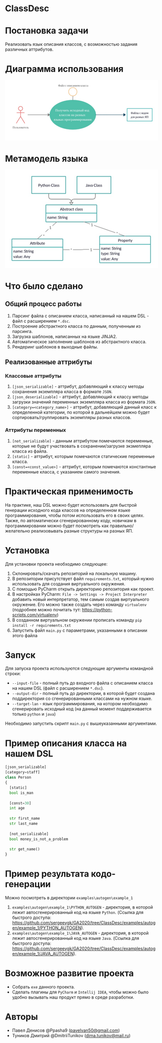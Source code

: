 # ClassDesc
# Постановка задачи  
Реализовать язык описания классов, с возможностью задания различных аттрибутов.

# Диаграмма использования  
![Диаграмма использования](pics/using_diagram.jpg)  
# Метамодель языка  
![Метамодель](pics/metamodel.jpg)  

# Что было сделано
## Общий процесс работы
1. Парсинг файла с описанием класса, написанный на нашем DSL - файл с расширением `*.dsc`.
2. Построение абстрактного класса по данным, полученным из парсинга.
3. Загрузка шаблонов, написанных на языке JINJA2.
4. Автоматическое заполнение шаблонов из абстрактного класса. 
5. Рендеринг шаблонов в выходные файлы.

## Реализованные аттрибуты
### Классовые аттрибуты 
1. `[json_serializable]` - аттрибут, добавляющий к классу методы сохранения экземпляра класса в формате `JSON`.
2. `[json_deserializable]` - аттрибут, добавляющий к классу методы загрузки значений переменных экземпляра класса из формата `JSON`.
3. `[category=<category_name>]` - аттрибут, добавляющий данный класс к определенной категории, по которой в дальнейшем можно будет сортировать/группировать экземпляры разных классов.

### Аттрибуты переменных
1. `[not_serializable]` - данным аттрибутом помечаются переменные, которые не будут участвовать в сохранении/загрузке экзмепляра класса из файла.
2. `[static]` - аттрибут, которым помечаются статические переменные класса.
3. `[const=<const_value>]` - аттрибут, которым помечаются константные переменные класса, с указанием самого значения.

# Практическая применимость
На практике, наш DSL можно будет использовать для быстрой генерации исходного кода классов на определенном языке программирования, чтобы потом использовать его в своих целях. Также, по автоматически сгенерированному коду, новичкам в программировании можно будет посмотреть как правильно/желательно реализовывать разные структуры на разных ЯП.

# Установка
Для установки проекта необходимо следующее:
1. Склонировать/скачать репозиторий на локальную машину.
2. В репозитории присутствует файл `requirements.txt`, который нужно использовать для создания виртуального окружения.
3. С помощью PyCharm открыть директорию репозитория как проект.
4. В настройках PyCharm: `File -> Settings -> Project Interpreter` добавить новый интерпретатор, тем самым создав виртуального окружение. Его можно также создать через команду `virtualenv` (подробнее можно почитать тут: https://python-scripts.com/virtualenv)
5. В созданном виртуальном окружении прописать команду `pip install -r requirements.txt`
6. Запустить файл `main.py` с параметрами, указанными в описании этого файла

# Запуск
Для запуска проекта используются следующие аргументы командной строки:
* `--input-file` - полный путь до входного файла с описанием класса на нашем DSL (файл с расширением `*.dsc`).
* `--output-dir` - полный путь до директории, в которой будет создана поддиректория со сгенерированными классами на нужном языке.
* `--target-lan` - язык программирования, на котором необходимо сгенерировать исходный код (на данный момент поддерживается только `python` и `java`)

Необходимо запустить скрипт `main.py` с вышеуказанными аргументами.

# Пример описания класса на нашем DSL
```python
[json_serializable]
[category=staff]
class Person
{
  [static]
  bool is_man
  
  [const=30]
  int age
  
  str first_name
  str last_name
  
  [not_serializable]
  bool money_is_not_a_problem

  str get_name()
}
```

# Пример результата кодо-генерации
Можно посмотреть в директории `examples\autogen\example_1`
1. `examples\autogen\example_1\PYTHON_AUTOGEN` - директория, в которой лежит автосгенерированный код на языке `Python`. (Ссылка для быстрого доступа: https://github.com/sergeevgk/GA2020/tree/ClassDesc/examples/autogen/example_1/PYTHON_AUTOGEN).
2. `examples\autogen\example_1\JAVA_AUTOGEN` - директория, в которой лежит автосгенерированный код на языке `Java`. (Ссылка для быстрого доступа: https://github.com/sergeevgk/GA2020/tree/ClassDesc/examples/autogen/example_1/JAVA_AUTOGEN).

# Возможное развитие проекта
* Собрать `exe` данного проекта.
* Сделать плагины для `PyCharm` и `Intellij IDEA`, чтобы можно было удобно вызывать наш продукт прямо в среде разработки.

# Авторы
* Павел Денисов @Ppasha9 (pavelvan50@gmail.com)
* Туников Дмитрий @DmitriiTunikov (dima.tunikov@mail.ru)
